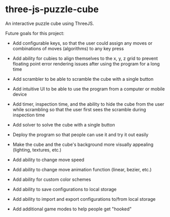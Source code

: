 # three-js-puzzle-cube

An interactive puzzle cube using ThreeJS.

Future goals for this project:

-   Add configurable keys, so that the user could assign any moves or
    combinations of moves (algorithms) to any key press

-   Add ability for cubies to align themselves to the x, y, z grid to prevent
    floating point error rendering issues after using the program for a long
    time

-   Add scrambler to be able to scramble the cube with a single button

-   Add intuitive UI to be able to use the program from a computer or mobile
    device

-   Add timer, inspection time, and the ability to hide the cube from the user
    while scrambling so that the user first sees the scramble during inspection
    time

-   Add solver to solve the cube with a single button

-   Deploy the program so that people can use it and try it out easily

-   Make the cube and the cube's background more visually appealing (lighting,
    textures, etc.)

-   Add ability to change move speed

-   Add ability to change move animation function (linear, bezier, etc.)

-   Add ability for custom color schemes

-   Add ability to save configurations to local storage

-   Add ability to import and export configurations to/from local storage

-   Add additional game modes to help people get "hooked"
